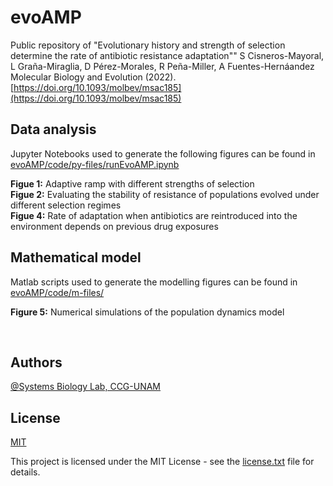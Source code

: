 # evoAMP
Public repository of "Evolutionary history and strength of selection determine the rate of antibiotic resistance adaptation""
S Cisneros-Mayoral, L Graña-Miraglia, D Pérez-Morales, R Peña-Miller, A Fuentes-Hernáandez
Molecular Biology and Evolution (2022).
[https://doi.org/10.1093/molbev/msac185](https://doi.org/10.1093/molbev/msac185)

## Data analysis

Jupyter Notebooks used to generate the following figures can be found in [evoAMP/code/py-files/runEvoAMP.ipynb](evoAMP/code/py-files/runEvoAMP.ipynb)

**Figue 1:** Adaptive ramp with different strengths of selection<br>
**Figue 2:** Evaluating the stability of resistance of populations evolved under different selection regimes<br>
**Figue 4:** Rate of adaptation when antibiotics are reintroduced into the environment depends on previous drug exposures<br>

## Mathematical model

Matlab scripts used to generate the modelling figures can be found in [evoAMP/code/m-files/](evoAMP/code/m-files/)

**Figure 5:** Numerical simulations of the population dynamics model<br>

<br>

## Authors

[@Systems Biology Lab, CCG-UNAM](https://github.com/ccg-esb-lab)

## License

[MIT](https://choosealicense.com/licenses/mit/)

This project is licensed under the MIT License - see the [license.txt](license.txt) file for details. 
